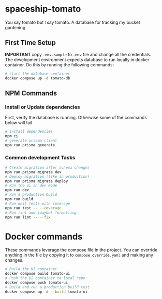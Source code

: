 # spaceship-tomato
You say tomato but I say tomato.  A database for tracking my bucket gardening.

## First Time Setup

**IMPORTANT** copy `.env.sample` to `.env` file and change all the credentials. The development environment expects database to run locally in docker container.  Do this by running the following commands:

```sh
# start the database container
docker compose up -d tomato-db
```

## NPM Commands

### Install or Update dependencies
First, verify the database is running. Otherwise some of the commands below will fail

```sh
# install dependencies
npm ci
# generate prisma client
npm run prisma generate
```

### Common development Tasks
```sh
# Create migration after schema changes
npm run prisma migrate dev
# Deploy migration (like in production)
npm run prisma migrate deploy
# Run the ui in dev mode
npm run dev
# Run a production build
npm run build
# Run unit tests with coverage
npm run test -- --coverage
# Run lint and (maybe) formatting
npm run lint -- --fix
```

# Docker commands

These commands leverage the compose file in the project. You can override
anything in the file by copying it to `compose.override.yaml` and making any changes.

```sh
# Build the UI container
docker compose build tomato-ui
# Push the UI container to local repo
docker compose push tomato-ui
# Build and run a production build test
docker compose up -d --build tomato-ui
```